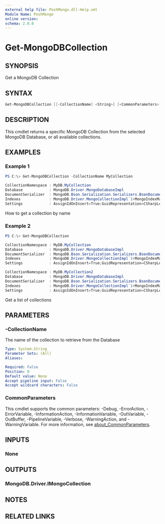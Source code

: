 ```yaml
---
external help file: PoshMongo.dll-Help.xml
Module Name: PoshMongo
online version:
schema: 2.0.0
---
```


# Get-MongoDBCollection

## SYNOPSIS

Get a MongoDB Collection

## SYNTAX

```powershell
Get-MongoDBCollection [[-CollectionName] <String>] [<CommonParameters>]
```

## DESCRIPTION

This cmdlet returns a specific MongoDB Collection from the selected MongoDB
Database, or all available collections.

## EXAMPLES

### Example 1

```powershell
PS C:\> Get-MongoDBCollection -CollectionName MyCollection

CollectionNamespace : MyDB.MyCollection
Database            : MongoDB.Driver.MongoDatabaseImpl
DocumentSerializer  : MongoDB.Bson.Serialization.Serializers.BsonDocumentSerializer
Indexes             : MongoDB.Driver.MongoCollectionImpl`1+MongoIndexManager[MongoDB.Bson.BsonDocument]
Settings            : AssignIdOnInsert=True;GuidRepresentation=CSharpLegacy;ReadConcern={ };ReadEncoding=null;ReadPreference={ Mode : Primary };WriteConcern={ };WriteEncoding=null
```

How to get a collection by name

### Example 2

```powershell
PS C:\> Get-MongoDBCollection

CollectionNamespace : MyDB.MyCollection
Database            : MongoDB.Driver.MongoDatabaseImpl
DocumentSerializer  : MongoDB.Bson.Serialization.Serializers.BsonDocumentSerializer
Indexes             : MongoDB.Driver.MongoCollectionImpl`1+MongoIndexManager[MongoDB.Bson.BsonDocument]
Settings            : AssignIdOnInsert=True;GuidRepresentation=CSharpLegacy;ReadConcern={ };ReadEncoding=null;ReadPreference={ Mode : Primary };WriteConcern={ };WriteEncoding=null

CollectionNamespace : MyDB.MyCollection2
Database            : MongoDB.Driver.MongoDatabaseImpl
DocumentSerializer  : MongoDB.Bson.Serialization.Serializers.BsonDocumentSerializer
Indexes             : MongoDB.Driver.MongoCollectionImpl`1+MongoIndexManager[MongoDB.Bson.BsonDocument]
Settings            : AssignIdOnInsert=True;GuidRepresentation=CSharpLegacy;ReadConcern={ };ReadEncoding=null;ReadPreference={ Mode : Primary };WriteConcern={ };WriteEncoding=null
```

Get a list of collections

## PARAMETERS

### -CollectionName

The name of the collection to retrieve from the Database

```yaml
Type: System.String
Parameter Sets: (All)
Aliases:

Required: False
Position: 0
Default value: None
Accept pipeline input: False
Accept wildcard characters: False
```

### CommonParameters

This cmdlet supports the common parameters: -Debug, -ErrorAction, -ErrorVariable, -InformationAction, -InformationVariable, -OutVariable, -OutBuffer, -PipelineVariable, -Verbose, -WarningAction, and -WarningVariable. For more information, see [about_CommonParameters](http://go.microsoft.com/fwlink/?LinkID=113216).

## INPUTS

### None

## OUTPUTS

### MongoDB.Driver.IMongoCollection

## NOTES

## RELATED LINKS

